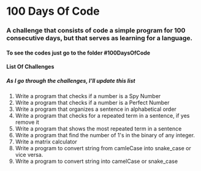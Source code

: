 <h1>100 Days Of Code</h1>
 <h3>A challenge that consists of code a simple program for 100 consecutive days, but that serves as learning for a language.</h3>
 
 <h4>To see the codes just go to the folder #100DaysOfCode</h5>
 
 <h4>List Of Challenges</h5>
 
 <h5>As I go through the challenges, I’ll update this list</h6>
 
 <ol>
 <li>Write a program that checks if a number is a Spy Number</li>
 <li>Write a program that checks if a number is a Perfect Number</li>
 <li>Write a program that organizes a sentence in alphabetical order</li>
 <li>Write a program that checks for a repeated term in a sentence, if yes remove it</li>
 <li>Write a program that shows the most repeated term in a sentence</li>
 <li>Write a program that find the number of 1's in the binary of any integer.</li>
 <li>Write a matrix calculator</li>
 <li>Write a program to convert string from camleCase into snake_case or vice versa.</li>
 <li>Write a program to convert string into camelCase or snake_case</li>
 </ol>
 
